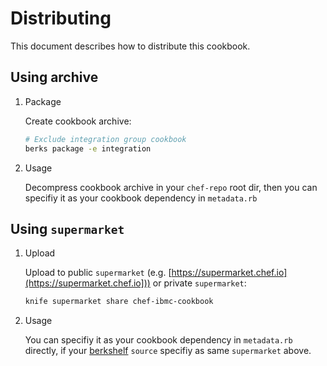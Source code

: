 # Distributing

This document describes how to distribute this cookbook.

## Using archive

1. Package
   
   Create cookbook archive:
   ```bash
   # Exclude integration group cookbook
   berks package -e integration
   ```

2. Usage
   
   Decompress cookbook archive in your `chef-repo` root dir, then you can specifiy it as your cookbook dependency in `metadata.rb`

## Using `supermarket`

1. Upload
   
   Upload to public `supermarket` (e.g. [https://supermarket.chef.io](https://supermarket.chef.io])) or private `supermarket`:
   ```bash
   knife supermarket share chef-ibmc-cookbook
   ```

2. Usage
   
   You can specifiy it as your cookbook dependency in `metadata.rb` directly, if your [berkshelf](https://docs.chef.io/berkshelf.html#source-keyword) `source` specifiy as same `supermarket` above.
   
   